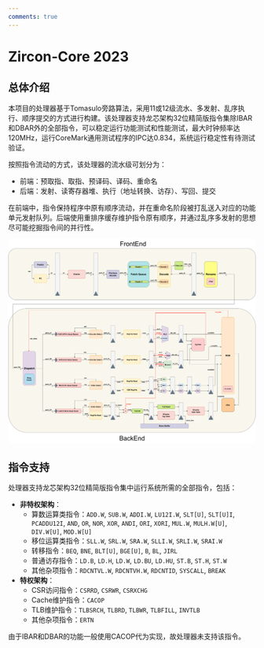 ```yaml
---
comments: true
---
```

# **Zircon-Core 2023**

## **总体介绍**
本项目的处理器基于Tomasulo旁路算法，采用11或12级流水、多发射、乱序执行、顺序提交的方式进行构建。该处理器支持龙芯架构32位精简版指令集除IBAR和DBAR外的全部指令，可以稳定运行功能测试和性能测试，最大时钟频率达120MHz，运行CoreMark通用测试程序的IPC达0.834，系统运行稳定性有待测试验证。

按照指令流动的方式，该处理器的流水级可划分为：

* 前端：预取指、取指、预译码、译码、重命名
* 后端：发射、读寄存器堆、执行（地址转换、访存）、写回、提交

在前端中，指令保持程序中原有顺序流动，并在重命名阶段被打乱送入对应的功能单元发射队列。后端使用重排序缓存维护指令原有顺序，并通过乱序多发射的思想尽可能挖掘指令间的并行性。

![Pipeline](../index.assets/Pipeline.png)

## **指令支持**

处理器支持龙芯架构32位精简版指令集中运行系统所需的全部指令，包括：

- **非特权架构**：
    - 算数运算类指令：`ADD.W`, `SUB.W`, `ADDI.W`, `LU12I.W`, `SLT[U]`, `SLT[U]I`, `PCADDU12I`, `AND`, `OR`, `NOR`, `XOR`, `ANDI`, `ORI`, `XORI`, `MUL.W`, `MULH.W[U]`, `DIV.W[U]`, `MOD.W[U]`
    - 移位运算类指令：`SLL.W`, `SRL.W`, `SRA.W`, `SLLI.W`, `SRLI.W`, `SRAI.W`
    - 转移指令：`BEQ`, `BNE`, `BLT[U]`, `BGE[U]`, `B`, `BL`, `JIRL`
    - 普通访存指令：`LD.B`, `LD.H`, `LD.W`, `LD.BU`, `LD.HU`, `ST.B`, `ST.H`, `ST.W`
    - 其他杂项指令：`RDCNTVL.W`, `RDCNTVH.W`, `RDCNTID`, `SYSCALL`, `BREAK`
- **特权架构**：
    - CSR访问指令：`CSRRD`, `CSRWR`, `CSRXCHG`
    - Cache维护指令：`CACOP`
    - TLB维护指令：`TLBSRCH`, `TLBRD`, `TLBWR`, `TLBFILL`, `INVTLB`
    - 其他杂项指令：`ERTN`

由于IBAR和DBAR的功能一般使用CACOP代为实现，故处理器未支持该指令。

